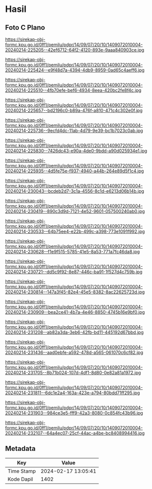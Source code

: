 # Hasil

## Foto C Plano

https://sirekap-obj-formc.kpu.go.id/0ff1/pemilu/pdpr/14/09/07/20/10/1409072010004-20240214-225205--42ef6712-64f2-4120-893e-9aaa840903ce.jpg

https://sirekap-obj-formc.kpu.go.id/0ff1/pemilu/pdpr/14/09/07/20/10/1409072010004-20240214-225424--e9f48d7a-4394-4db9-8959-0ad65c4aeff6.jpg

https://sirekap-obj-formc.kpu.go.id/0ff1/pemilu/pdpr/14/09/07/20/10/1409072010004-20240214-225510--4fb70efe-bef6-4934-8eea-420bc2fe8f4c.jpg

https://sirekap-obj-formc.kpu.go.id/0ff1/pemilu/pdpr/14/09/07/20/10/1409072010004-20240214-225657--bd2196c0-b89a-476f-a810-471c4c302e0f.jpg

https://sirekap-obj-formc.kpu.go.id/0ff1/pemilu/pdpr/14/09/07/20/10/1409072010004-20240214-225736--9ecfd4dc-11ab-4d79-9e39-bc1b7023c0ab.jpg

https://sirekap-obj-formc.kpu.go.id/0ff1/pemilu/pdpr/14/09/07/20/10/1409072010004-20240214-225830--7426dc43-e90a-4de0-9bdd-a90d025934e1.jpg

https://sirekap-obj-formc.kpu.go.id/0ff1/pemilu/pdpr/14/09/07/20/10/1409072010004-20240214-225935--4d5fe75e-f937-4940-a44b-264e89d5f1c4.jpg

https://sirekap-obj-formc.kpu.go.id/0ff1/pemilu/pdpr/14/09/07/20/10/1409072010004-20240214-230043--bcdeb2d7-3c1a-4556-8c1d-e6213d06b14b.jpg

https://sirekap-obj-formc.kpu.go.id/0ff1/pemilu/pdpr/14/09/07/20/10/1409072010004-20240214-230419--890c3d9d-7121-4e52-9601-057500240ab0.jpg

https://sirekap-obj-formc.kpu.go.id/0ff1/pemilu/pdpr/14/09/07/20/10/1409072010004-20240214-230533--64b75ee4-e22b-499c-a398-773e1091f992.jpg

https://sirekap-obj-formc.kpu.go.id/0ff1/pemilu/pdpr/14/09/07/20/10/1409072010004-20240214-230628--f1e9f515-5785-41e5-8a53-771a7fc46da8.jpg

https://sirekap-obj-formc.kpu.go.id/0ff1/pemilu/pdpr/14/09/07/20/10/1409072010004-20240214-230721--dd5c9f92-8e87-446c-ba91-1f527d4c759b.jpg

https://sirekap-obj-formc.kpu.go.id/0ff1/pemilu/pdpr/14/09/07/20/10/1409072010004-20240214-230814--147a3f45-82e4-45e5-8382-8ac22625723d.jpg

https://sirekap-obj-formc.kpu.go.id/0ff1/pemilu/pdpr/14/09/07/20/10/1409072010004-20240214-230909--bea2ce41-4b7a-4e46-8850-4745b16e9bf0.jpg

https://sirekap-obj-formc.kpu.go.id/0ff1/pemilu/pdpr/14/09/07/20/10/1409072010004-20240214-231208--ab82a3da-3eb6-42fb-bd11-445192d67bbd.jpg

https://sirekap-obj-formc.kpu.go.id/0ff1/pemilu/pdpr/14/09/07/20/10/1409072010004-20240214-231436--aad0ebfe-a592-478d-a565-061070c6cf82.jpg

https://sirekap-obj-formc.kpu.go.id/0ff1/pemilu/pdpr/14/09/07/20/10/1409072010004-20240214-231705--8b71b024-107d-4df1-8d80-0e82a81a1972.jpg

https://sirekap-obj-formc.kpu.go.id/0ff1/pemilu/pdpr/14/09/07/20/10/1409072010004-20240214-231811--6dc1e2a4-163a-423e-a794-80bdd71ff295.jpg

https://sirekap-obj-formc.kpu.go.id/0ff1/pemilu/pdpr/14/09/07/20/10/1409072010004-20240214-231903--984ce3e5-fff9-42a3-8080-0c854fc43b96.jpg

https://sirekap-obj-formc.kpu.go.id/0ff1/pemilu/pdpr/14/09/07/20/10/1409072010004-20240214-232107--64a4ec07-25cf-44ac-a4be-bc8408994416.jpg


## Metadata

| Key        | Value               |
| ---------- | ------------------- |
| Time Stamp | 2024-02-17 13:05:41 |
| Kode Dapil | 1402                |



